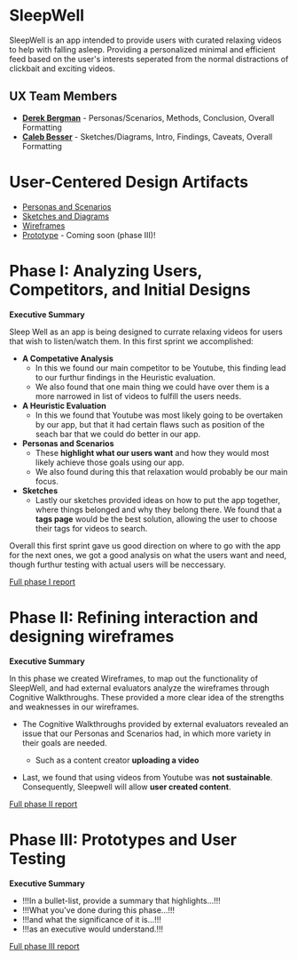 # SleepWell

SleepWell is an app intended to provide users with curated relaxing videos to help with falling asleep. Providing a personalized minimal and efficient feed based on the user's interests seperated from the normal distractions of clickbait and exciting videos.

## UX Team Members

* **[Derek Bergman](https://usabilityengineering.github.io/ux-portfolio-dbergman99/)** - Personas/Scenarios, Methods, Conclusion, Overall Formatting
* **[Caleb Besser](https://usabilityengineering.github.io/ux-portfolio-xenithkain/)** - Sketches/Diagrams, Intro, Findings, Caveats, Overall Formatting

# User-Centered Design Artifacts
 
* [Personas and Scenarios](personas/)
* [Sketches and Diagrams](sketches/)
* [Wireframes](wireframes/)
* [Prototype](#) - Coming soon (phase III)!

# Phase I: Analyzing Users, Competitors, and Initial Designs

**Executive Summary**

Sleep Well as an app is being designed to currate relaxing videos for users that wish to listen/watch them. In this first sprint we accomplished:

- **A Competative Analysis**
  - In this we found our main competitor to be Youtube, this finding lead to our furthur findings in the Heuristic evaluation.
  - We also found that one main thing we could have over them is a more narrowed in list of videos to fulfill the users needs.
- **A Heuristic Evaluation**
  - In this we found that Youtube was most likely going to be overtaken by our app, but that it had certain flaws such as position of the seach bar that we could do better in our app.
- **Personas and Scenarios**
  - These **highlight what our users want** and how they would most likely achieve those goals using our app.
  - We also found during this that relaxation would probably be our main focus.
- **Sketches**
  - Lastly our sketches provided ideas on how to put the app together, where things belonged and why they belong there. We found that a **tags page** would be the best solution, allowing the user to choose their tags for videos to search.

Overall this first sprint gave us good direction on where to go with the app for the next ones, we got a good analysis on what the users want and need, though furthur testing with actual users will be neccessary.

[Full phase I report](phaseI/)

# Phase II: Refining interaction and designing wireframes

**Executive Summary**

In this phase we created Wireframes, to map out the functionality of  SleepWell, and had external evaluators analyze the wireframes through Cognitive Walkthroughs. These provided a more clear idea of the strengths and weaknesses in our wireframes. 

- The Cognitive Walkthroughs provided by external evaluators revealed an issue that our Personas and Scenarios had, in which more variety in their goals are needed. 
  - Such as a content creator **uploading a video**

- Last, we found that using videos from Youtube was **not sustainable**. Consequently, Sleepwell will allow **user created content**.

[Full phase II report](phaseII/)

# Phase III: Prototypes and User Testing

**Executive Summary**

* !!!In a bullet-list, provide a summary that highlights...!!!
* !!!What you've done during this phase...!!!
* !!!and what the significance of it is...!!!
* !!!as an executive would understand.!!!

[Full phase III report](phaseIII/)
